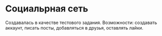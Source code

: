 # Социальрная сеть
Создавалась в качестве тестового задания.
Возможности: создавать аккаунт, писать посты, добавляться в друзья, оставлять лайки.
